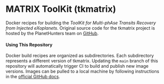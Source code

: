 # MATRIX ToolKit (tkmatrix)

Docker recipes for building the *ToolKit for Multi-phAse Transits Recovery from Injected eXoplanets*.
Original source code for the tkmatrix project is hosted by the PlanetHunters team on [GitHub](https://github.com/PlanetHunters/tkmatrix).

#### Using This Repository

Docker build recipes are organized as subdirectories.
Each subdirectory represents a different version of tkmatrix.
Updating the `main` branch of this repository will automatically trigger CI to build and publish new image versions.
Images can be pulled to a local machine by following instructions in the [official GitHub docs](https://docs.github.com/en/packages/working-with-a-github-packages-registry/working-with-the-container-registry).
